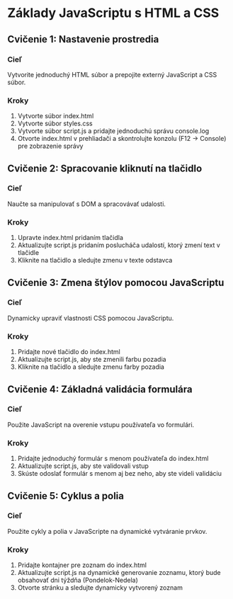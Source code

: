 # Základy JavaScriptu s HTML a CSS

## Cvičenie 1: Nastavenie prostredia

### Cieľ

Vytvorite jednoduchý HTML súbor a prepojite externý JavaScript a CSS súbor.

### Kroky

1. Vytvorte súbor index.html
2. Vytvorte súbor styles.css
3. Vytvorte súbor script.js a pridajte jednoduchú správu console.log
4. Otvorte index.html v prehliadači a skontrolujte konzolu (F12 -> Console) pre zobrazenie správy

## Cvičenie 2: Spracovanie kliknutí na tlačidlo

### Cieľ

Naučte sa manipulovať s DOM a spracovávať udalosti.

### Kroky
1. Upravte index.html pridaním tlačidla
2. Aktualizujte script.js pridaním poslucháča udalostí, ktorý zmení text v tlačidle
3. Kliknite na tlačidlo a sledujte zmenu v texte odstavca

## Cvičenie 3: Zmena štýlov pomocou JavaScriptu

### Cieľ

Dynamicky upraviť vlastnosti CSS pomocou JavaScriptu.

### Kroky
1. Pridajte nové tlačidlo do index.html
2. Aktualizujte script.js, aby ste zmenili farbu pozadia
3. Kliknite na tlačidlo a sledujte zmenu farby pozadia

## Cvičenie 4: Základná validácia formulára

### Cieľ

Použite JavaScript na overenie vstupu používateľa vo formulári.

### Kroky
1. Pridajte jednoduchý formulár s menom používateľa do index.html
2. Aktualizujte script.js, aby ste validovali vstup
3. Skúste odoslať formulár s menom aj bez neho, aby ste videli validáciu

## Cvičenie 5: Cyklus a polia

### Cieľ

Použite cykly a polia v JavaScripte na dynamické vytváranie prvkov.

### Kroky
1. Pridajte kontajner pre zoznam do index.html
2. Aktualizujte script.js na dynamické generovanie zoznamu, ktorý bude obsahovať dni týždňa (Pondelok-Nedela)
3. Otvorte stránku a sledujte dynamicky vytvorený zoznam